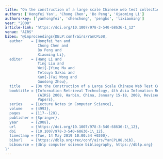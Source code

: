 ```yaml
---
title: "On the construction of a large scale Chinese web test collection"
authors: ['Hongfei Yan', 'Chong Chen', 'Bo Peng', 'Xiaoming Li']
authors-key: ['yanhongfei', 'chenchong', 'pengbo', 'lixiaoming']
year: "2008"
article-link: "https://doi.org/10.1007/978-3-540-68636-1_12"
venue: "AIRS"
bibex: "@inproceedings{DBLP:conf/airs/YanCPL08,
  author    = {Hongfei Yan and
               Chong Chen and
               Bo Peng and
               Xiaoming Li},
  editor    = {Hang Li and
               Ting Liu and
               Wei{-}Ying Ma and
               Tetsuya Sakai and
               Kam{-}Fai Wong and
               Guodong Zhou},
  title     = {On the Construction of a Large Scale Chinese Web Test Collection},
  booktitle = {Information Retrieval Technology, 4th Asia Infomation Retrieval Symposium,
               {AIRS} 2008, Harbin, China, January 15-18, 2008, Revised Selected
               Papers},
  series    = {Lecture Notes in Computer Science},
  volume    = {4993},
  pages     = {117--128},
  publisher = {Springer},
  year      = {2008},
  url       = {https://doi.org/10.1007/978-3-540-68636-1\_12},
  doi       = {10.1007/978-3-540-68636-1\_12},
  timestamp = {Tue, 14 May 2019 10:00:54 +0200},
  biburl    = {https://dblp.org/rec/conf/airs/YanCPL08.bib},
  bibsource = {dblp computer science bibliography, https://dblp.org}
}"
---
```

